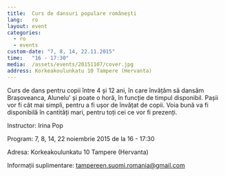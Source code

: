 ```yaml
---
title:  Curs de dansuri populare românești
lang:   ro
layout: event
categories:
  - ro
  - events
custom-date: "7, 8, 14, 22.11.2015"
time:   "16 - 17:30"
media:  /assets/events/20151107/cover.jpg
address: Korkeakoulunkatu 10 Tampere (Hervanta)
---
```


Curs de dans pentru copii între 4 și 12 ani, în care învățăm să dansăm Brașoveanca, Alunelu' și poate o horă, în funcție de timpul disponibil. Pașii vor fi cât mai simpli, pentru a fi ușor de învățat de copii. Voia bună va fi disponibilă în cantități mari, pentru toți cei ce vor fi prezenți.

Instructor: Irina Pop

Program: 7, 8, 14, 22 noiembrie 2015 de la 16 - 17:30

Adresa: Korkeakoulunkatu 10 Tampere (Hervanta)

 

Informații suplimentare: [tampereen.suomi.romania@gmail.com](mailto:tampereen.suomi.romania@gmail.com)